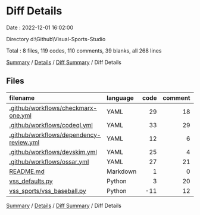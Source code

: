 # Diff Details

Date : 2022-12-01 16:02:00

Directory d:\\Github\\Visual-Sports-Studio

Total : 8 files,  119 codes, 110 comments, 39 blanks, all 268 lines

[Summary](results.md) / [Details](details.md) / [Diff Summary](diff.md) / Diff Details

## Files
| filename | language | code | comment | blank | total |
| :--- | :--- | ---: | ---: | ---: | ---: |
| [.github/workflows/checkmarx-one.yml](/.github/workflows/checkmarx-one.yml) | YAML | 29 | 18 | 9 | 56 |
| [.github/workflows/codeql.yml](/.github/workflows/codeql.yml) | YAML | 33 | 29 | 13 | 75 |
| [.github/workflows/dependency-review.yml](/.github/workflows/dependency-review.yml) | YAML | 12 | 6 | 3 | 21 |
| [.github/workflows/devskim.yml](/.github/workflows/devskim.yml) | YAML | 25 | 4 | 6 | 35 |
| [.github/workflows/ossar.yml](/.github/workflows/ossar.yml) | YAML | 27 | 21 | 9 | 57 |
| [README.md](/README.md) | Markdown | 1 | 0 | 1 | 2 |
| [vss_defaults.py](/vss_defaults.py) | Python | 3 | 20 | -2 | 21 |
| [vss_sports/vss_baseball.py](/vss_sports/vss_baseball.py) | Python | -11 | 12 | 0 | 1 |

[Summary](results.md) / [Details](details.md) / [Diff Summary](diff.md) / Diff Details